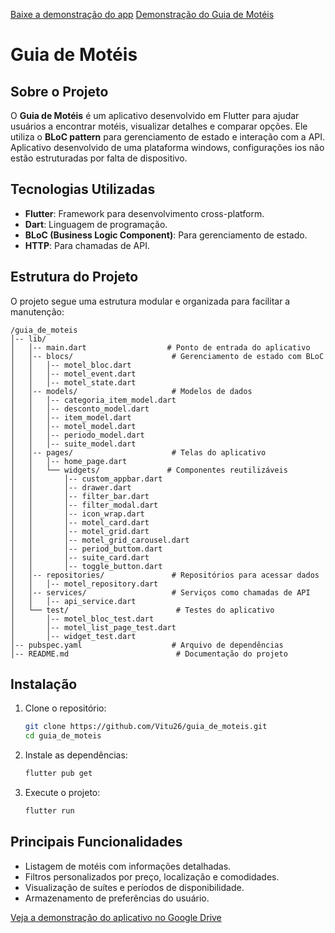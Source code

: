 [Baixe a demonstração do app](assets/guia_de_moteis.mp4)
[Demonstração do Guia de Motéis](assets/guia_de_moteis.gif)

# Guia de Motéis

## Sobre o Projeto
O **Guia de Motéis** é um aplicativo desenvolvido em Flutter para ajudar usuários a encontrar motéis, visualizar detalhes e comparar opções. Ele utiliza o **BLoC pattern** para gerenciamento de estado e interação com a API. Aplicativo desenvolvido de uma plataforma windows, configurações ios não estão estruturadas por falta de dispositivo.

## Tecnologias Utilizadas
- **Flutter**: Framework para desenvolvimento cross-platform.
- **Dart**: Linguagem de programação.
- **BLoC (Business Logic Component)**: Para gerenciamento de estado.
- **HTTP**: Para chamadas de API.



## Estrutura do Projeto
O projeto segue uma estrutura modular e organizada para facilitar a manutenção:

```
/guia_de_moteis
│-- lib/
│   │-- main.dart                  # Ponto de entrada do aplicativo
│   │-- blocs/                      # Gerenciamento de estado com BLoC
│   │   │-- motel_bloc.dart
│   │   │-- motel_event.dart
│   │   │-- motel_state.dart
│   │-- models/                     # Modelos de dados
│   │   │-- categoria_item_model.dart
│   │   │-- desconto_model.dart
│   │   │-- item_model.dart
│   │   │-- motel_model.dart
│   │   │-- periodo_model.dart
│   │   │-- suite_model.dart
│   │-- pages/                      # Telas do aplicativo
│   │   │-- home_page.dart
│   │   └── widgets/               # Componentes reutilizáveis
│   │       │-- custom_appbar.dart
│   │       │-- drawer.dart
│   │       │-- filter_bar.dart
│   │       │-- filter_modal.dart
│   │       │-- icon_wrap.dart
│   │       │-- motel_card.dart
│   │       │-- motel_grid.dart
│   │       │-- motel_grid_carousel.dart
│   │       │-- period_buttom.dart
│   │       │-- suite_card.dart
│   │       │-- toggle_button.dart
│   │-- repositories/               # Repositórios para acessar dados
│   │   │-- motel_repository.dart
│   │-- services/                   # Serviços como chamadas de API
│   │   │-- api_service.dart
│   └── test/                        # Testes do aplicativo
│       │-- motel_bloc_test.dart
│       │-- motel_list_page_test.dart
│       │-- widget_test.dart
│-- pubspec.yaml                    # Arquivo de dependências
│-- README.md                        # Documentação do projeto
```

## Instalação
1. Clone o repositório:
   ```bash
   git clone https://github.com/Vitu26/guia_de_moteis.git
   cd guia_de_moteis
   ```
2. Instale as dependências:
   ```bash
   flutter pub get
   ```
3. Execute o projeto:
   ```bash
   flutter run
   ```

## Principais Funcionalidades
- Listagem de motéis com informações detalhadas.
- Filtros personalizados por preço, localização e comodidades.
- Visualização de suítes e períodos de disponibilidade.
- Armazenamento de preferências do usuário.


[Veja a demonstração do aplicativo no Google Drive](https://drive.google.com/file/d/1Bj3q2IAKRPgE_IcCncuE2uzG5bWukeXx/view?usp=sharing)




